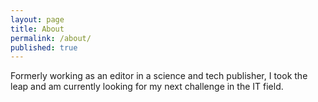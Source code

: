 ```yaml
---
layout: page
title: About
permalink: /about/
published: true
---
```


Formerly working as an editor in a science and tech publisher, I took the leap and am currently looking for my next challenge in the IT field.
